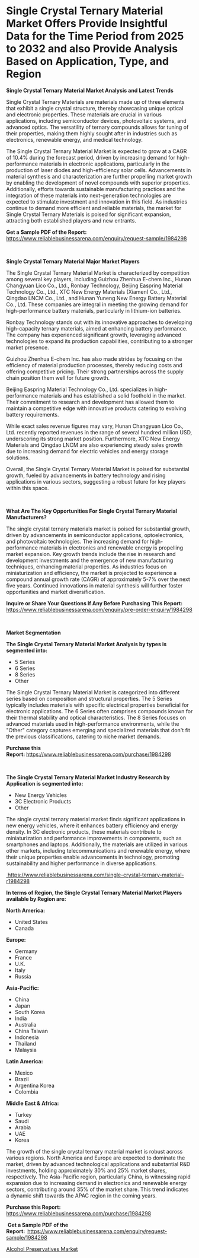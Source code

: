 <p><h1>Single Crystal Ternary Material Market Offers Provide Insightful Data for the Time Period from 2025 to 2032 and also Provide Analysis Based on Application, Type, and Region</h1></p><p><strong>Single Crystal Ternary Material Market Analysis and Latest Trends</strong></p>
<p><p>Single Crystal Ternary Materials are materials made up of three elements that exhibit a single crystal structure, thereby showcasing unique optical and electronic properties. These materials are crucial in various applications, including semiconductor devices, photovoltaic systems, and advanced optics. The versatility of ternary compounds allows for tuning of their properties, making them highly sought after in industries such as electronics, renewable energy, and medical technology.</p><p>The Single Crystal Ternary Material Market is expected to grow at a CAGR of 10.4% during the forecast period, driven by increasing demand for high-performance materials in electronic applications, particularly in the production of laser diodes and high-efficiency solar cells. Advancements in material synthesis and characterization are further propelling market growth by enabling the development of novel compounds with superior properties. Additionally, efforts towards sustainable manufacturing practices and the integration of these materials into next-generation technologies are expected to stimulate investment and innovation in this field. As industries continue to demand more efficient and reliable materials, the market for Single Crystal Ternary Materials is poised for significant expansion, attracting both established players and new entrants.</p></p>
<p><strong>Get a Sample PDF of the Report:&nbsp;</strong> <a href="https://www.reliablebusinessarena.com/enquiry/request-sample/1984298?utm_campaign=1932&utm_medium=2&utm_source=Github&utm_content=ia&utm_term=05022025&utm_id=single-crystal-ternary-material">https://www.reliablebusinessarena.com/enquiry/request-sample/1984298</a></p>
<p>&nbsp;</p>
<p><strong>Single Crystal Ternary Material Major Market Players</strong></p>
<p><p>The Single Crystal Ternary Material Market is characterized by competition among several key players, including Guizhou Zhenhua E-chem Inc., Hunan Changyuan Lico Co., Ltd., Ronbay Technology, Beijing Easpring Material Technology Co., Ltd., XTC New Energy Materials (Xiamen) Co., Ltd., Qingdao LNCM Co., Ltd., and Hunan Yuneng New Energy Battery Material Co., Ltd. These companies are integral in meeting the growing demand for high-performance battery materials, particularly in lithium-ion batteries.</p><p>Ronbay Technology stands out with its innovative approaches to developing high-capacity ternary materials, aimed at enhancing battery performance. The company has experienced significant growth, leveraging advanced technologies to expand its production capabilities, contributing to a stronger market presence.</p><p>Guizhou Zhenhua E-chem Inc. has also made strides by focusing on the efficiency of material production processes, thereby reducing costs and offering competitive pricing. Their strong partnerships across the supply chain position them well for future growth.</p><p>Beijing Easpring Material Technology Co., Ltd. specializes in high-performance materials and has established a solid foothold in the market. Their commitment to research and development has allowed them to maintain a competitive edge with innovative products catering to evolving battery requirements.</p><p>While exact sales revenue figures may vary, Hunan Changyuan Lico Co., Ltd. recently reported revenues in the range of several hundred million USD, underscoring its strong market position. Furthermore, XTC New Energy Materials and Qingdao LNCM are also experiencing steady sales growth due to increasing demand for electric vehicles and energy storage solutions.</p><p>Overall, the Single Crystal Ternary Material Market is poised for substantial growth, fueled by advancements in battery technology and rising applications in various sectors, suggesting a robust future for key players within this space.</p></p>
<p>&nbsp;</p>
<p><strong>What Are The Key Opportunities For Single Crystal Ternary Material Manufacturers?</strong></p>
<p><p>The single crystal ternary materials market is poised for substantial growth, driven by advancements in semiconductor applications, optoelectronics, and photovoltaic technologies. The increasing demand for high-performance materials in electronics and renewable energy is propelling market expansion. Key growth trends include the rise in research and development investments and the emergence of new manufacturing techniques, enhancing material properties. As industries focus on miniaturization and efficiency, the market is projected to experience a compound annual growth rate (CAGR) of approximately 5-7% over the next five years. Continued innovations in material synthesis will further foster opportunities and market diversification.</p></p>
<p><strong>Inquire or Share Your Questions If Any Before Purchasing This Report:</strong> <a href="https://www.reliablebusinessarena.com/enquiry/pre-order-enquiry/1984298?utm_campaign=1932&utm_medium=2&utm_source=Github&utm_content=ia&utm_term=05022025&utm_id=single-crystal-ternary-material">https://www.reliablebusinessarena.com/enquiry/pre-order-enquiry/1984298</a></p>
<p>&nbsp;</p>
<p><strong>Market Segmentation</strong></p>
<p><strong>The Single Crystal Ternary Material Market Analysis by types is segmented into:</strong></p>
<p><ul><li>5 Series</li><li>6 Series</li><li>8 Series</li><li>Other</li></ul></p>
<p><p>The Single Crystal Ternary Material Market is categorized into different series based on composition and structural properties. The 5 Series typically includes materials with specific electrical properties beneficial for electronic applications. The 6 Series often comprises compounds known for their thermal stability and optical characteristics. The 8 Series focuses on advanced materials used in high-performance environments, while the "Other" category captures emerging and specialized materials that don't fit the previous classifications, catering to niche market demands.</p></p>
<p><strong>Purchase this Report:&nbsp;</strong><a href="https://www.reliablebusinessarena.com/purchase/1984298?utm_campaign=1932&utm_medium=2&utm_source=Github&utm_content=ia&utm_term=05022025&utm_id=single-crystal-ternary-material">https://www.reliablebusinessarena.com/purchase/1984298</a></p>
<p>&nbsp;</p>
<p><strong>The Single Crystal Ternary Material Market Industry Research by Application is segmented into:</strong></p>
<p><ul><li>New Energy Vehicles</li><li>3C Electronic Products</li><li>Other</li></ul></p>
<p><p>The single crystal ternary material market finds significant applications in new energy vehicles, where it enhances battery efficiency and energy density. In 3C electronic products, these materials contribute to miniaturization and performance improvements in components, such as smartphones and laptops. Additionally, the materials are utilized in various other markets, including telecommunications and renewable energy, where their unique properties enable advancements in technology, promoting sustainability and higher performance in diverse applications.</p></p>
<p><a href="https://www.reliablebusinessarena.com/single-crystal-ternary-material-r1984298?utm_campaign=1932&utm_medium=2&utm_source=Github&utm_content=ia&utm_term=05022025&utm_id=single-crystal-ternary-material">&nbsp;https://www.reliablebusinessarena.com/single-crystal-ternary-material-r1984298</a></p>
<p><strong>In terms of Region, the Single Crystal Ternary Material Market Players available by Region are:</strong></p>
<p>
    <p> <strong> North America: </strong>
        <ul>
            <li>United States</li>
            <li>Canada</li>
        </ul>
        </p> 
    <p> <strong> Europe: </strong>
        <ul>
            <li>Germany</li>
            <li>France</li>
            <li>U.K.</li>
            <li>Italy</li>
            <li>Russia</li>
        </ul>
        </p> 
    <p> <strong> Asia-Pacific: </strong>
        <ul>
            <li>China</li>
            <li>Japan</li>
            <li>South Korea</li>
            <li>India</li>
            <li>Australia</li>
            <li>China Taiwan</li>
            <li>Indonesia</li>
            <li>Thailand</li>
            <li>Malaysia</li>
        </ul>
        </p> 
    <p> <strong> Latin America: </strong>
        <ul>
            <li>Mexico</li>
            <li>Brazil</li>
            <li>Argentina Korea</li>
            <li>Colombia</li>
        </ul>
        </p> 
    <p> <strong> Middle East & Africa: </strong>
        <ul>
            <li>Turkey</li>
            <li>Saudi</li>
            <li>Arabia</li>
            <li>UAE</li>
            <li>Korea</li>
        </ul>
    </p>
    </p>
<p><p>The growth of the single crystal ternary material market is robust across various regions. North America and Europe are expected to dominate the market, driven by advanced technological applications and substantial R&D investments, holding approximately 30% and 25% market shares, respectively. The Asia-Pacific region, particularly China, is witnessing rapid expansion due to increasing demand in electronics and renewable energy sectors, contributing around 35% of the market share. This trend indicates a dynamic shift towards the APAC region in the coming years.</p></p>
<p><strong>Purchase this Report: </strong><a href="https://www.reliablebusinessarena.com/purchase/1984298?utm_campaign=1932&utm_medium=2&utm_source=Github&utm_content=ia&utm_term=05022025&utm_id=single-crystal-ternary-material">https://www.reliablebusinessarena.com/purchase/1984298</a></p>
<p>&nbsp;<strong>Get a Sample PDF of the Report:&nbsp;&nbsp;</strong><a href="https://www.reliablebusinessarena.com/enquiry/request-sample/1984298?utm_campaign=1932&utm_medium=2&utm_source=Github&utm_content=ia&utm_term=05022025&utm_id=single-crystal-ternary-material">https://www.reliablebusinessarena.com/enquiry/request-sample/1984298</a></p>
<p><strong></strong></p>
<p><p><a href="https://github.com/luckyshygirl/Market-Research-Report-List-7/blob/main/alcohol-preservatives-market.md?utm_campaign=1932&utm_medium=2&utm_source=Github&utm_content=ia&utm_term=05022025&utm_id=single-crystal-ternary-material">Alcohol Preservatives Market</a></p></p>